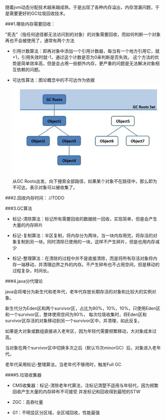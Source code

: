 随着jvm动态分配技术越来越成熟，于是出现了各种内存溢出，内存泄漏问题，于是需要更好的GC垃圾回收技术。

###1.哪些内存需要回收：

"死去"（指任何途径都无法访问到的对象）的对象需要回收，而如何判断一个对象再也不会被使用了，通常有两个方法

- 引用计数算法：即再对象中添加一个引用计数器，每当有一个地方引用它，就+1，引用失效时就-1，通过这个计数是否为0来判断是否失效。
这个方法的优势是简单效率高，但是会占用一些额外内存，更严重的问题是无法解决对象相互依赖的问题。

- 可达性算法：图论概念中的不可达作为依据
![](./images/jvm8.png)
从GC Roots出发，向下搜索全部路径，如果某个对象不在路径中，那么即为不可达，表示对象可以被收集了。

###2.回收内存时间：
//TODO

###3.GC算法

- 标记-清除算法：标记所有需要回收的数据统一回收，实现简单，但是会产生大量的内存碎片

- 标记-复制算法：半区复制，将内存分为两块，当一块内存用完，将存活的对象复制到另一块，同时清除已使用的一块，这样不产生碎片，但是也用内存减少

- 标记-整理算法：在清除的过程中并不是直接清除，而是将所有存活对象将内存一端移动，并清理边界之外的内存。不产生碎布也不占用空间，但是移动的过程复杂，时间长。

###4.java分代理论

java会将堆分为新生代和老年代，老年代存放长期存活的对象和比较大的实例对象。

新生代分为Eden区和两个survivor区，占比为80%，10%，10%，只使用Eden区和一个survivor区，整体使用空间为90%，
每次垃圾收集时，将Eden区和survivor区存活的对象移动到另一个survivor区中，并清理，如此反复。

如果是大对象或数组直接进入老年区，因为年轻代需要频繁移动，大对象成本过高。

当对象在两个survivor区中切换多次之后（默认15次minorGC）后，对象进入老年代。

老年代采用标记-整理算法，当老年代不够用时，触发Full GC


####5.垃圾收集器

- CMS收集器：标记-清除老年代算法，注标记清楚不适用与年轻代，因为频繁回收产生大量的内存碎布不可接受
并发标记和回收得到最短的STW
  
- ZGC：高吞吐量

- G1：不明显区分区域，全区域回收，性能最强